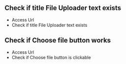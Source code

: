 ## Check if title File Uploader text exists
- Access Url
- Check if title File Uploader text exists

## Check if Choose file button works
- Access Url
- Check if Choose file button is clickable